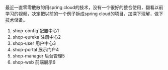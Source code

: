 最近一直零零散散的用spring cloud的技术，没有一个很好的整合使用，翻看以前学习的视频，决定把以前的一个例子拆成spring cloud的项目，加深下理解，做下技术储备。  
1. shop-config   配置中心1
2. shop-eureka   注册中心2
3. shop-user     用户中心3
4. shop-portal   展示门户4
5. shop-manager  后台管理5
6. shop-web      前端展示6
